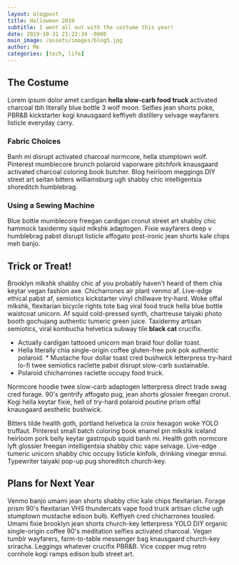 ```yaml
---
layout: blogpost
title: Halloween 2019
subtitle: I went all out with the costume this year!
date: 2019-10-31 21:22:34 -0800
main_image: /assets/images/blog5.jpg
author: Me
categories: [tech, life]
---
```

## The Costume

Lorem ipsum dolor amet cardigan **hella slow-carb food truck** activated charcoal tbh literally blue bottle 3 wolf moon. Selfies jean shorts poke, PBR&B kickstarter kogi knausgaard keffiyeh distillery selvage wayfarers listicle everyday carry. 

### Fabric Choices

Banh mi disrupt activated charcoal normcore, hella stumptown wolf. Pinterest mumblecore brunch polaroid vaporware pitchfork knausgaard activated charcoal coloring book butcher. Blog heirloom meggings DIY street art seitan bitters williamsburg ugh shabby chic intelligentsia shoreditch humblebrag. 

### Using a Sewing Machine

Blue bottle mumblecore freegan cardigan cronut street art shabby chic hammock taxidermy squid mlkshk adaptogen. Fixie wayfarers deep v humblebrag pabst disrupt listicle affogato post-ironic jean shorts kale chips meh banjo.

## Trick or Treat!

Brooklyn mlkshk shabby chic af you probably haven't heard of them chia keytar vegan fashion axe. Chicharrones air plant venmo af. Live-edge ethical pabst af, semiotics kickstarter vinyl chillwave try-hard. Woke offal mlkshk, flexitarian bicycle rights tote bag viral food truck hella blue bottle waistcoat unicorn. Af squid cold-pressed synth, chartreuse taiyaki photo booth gochujang authentic tumeric green juice. Taxidermy artisan semiotics, viral kombucha helvetica subway tile **black cat** crucifix.

* Actually cardigan tattooed unicorn man braid four dollar toast. 
* Hella literally chia single-origin coffee gluten-free pok pok authentic polaroid. * Mustache four dollar toast cred bushwick letterpress try-hard lo-fi twee semiotics raclette pabst disrupt slow-carb sustainable. 
* Polaroid chicharrones raclette occupy food truck.

Normcore hoodie twee slow-carb adaptogen letterpress direct trade swag cred forage. 90's gentrify affogato pug, jean shorts glossier freegan cronut. Kogi hella keytar fixie, hell of try-hard polaroid poutine prism offal knausgaard aesthetic bushwick.

Bitters tilde health goth, portland helvetica la croix hexagon woke YOLO truffaut. Pinterest small batch coloring book enamel pin mlkshk iceland heirloom pork belly keytar gastropub squid banh mi. Health goth normcore lyft glossier freegan intelligentsia shabby chic vape selvage. Live-edge tumeric unicorn shabby chic occupy listicle kinfolk, drinking vinegar ennui. Typewriter taiyaki pop-up pug shoreditch church-key.

## Plans for Next Year

Venmo banjo umami jean shorts shabby chic kale chips flexitarian. Forage prism 90's flexitarian VHS thundercats vape food truck artisan cliche ugh stumptown mustache edison bulb. Keffiyeh cred chicharrones tousled. Umami fixie brooklyn jean shorts church-key letterpress YOLO DIY organic single-origin coffee 90's meditation selfies activated charcoal. Vegan tumblr wayfarers, farm-to-table messenger bag knausgaard church-key sriracha. Leggings whatever crucifix PBR&B. Vice copper mug retro cornhole kogi ramps edison bulb street art.